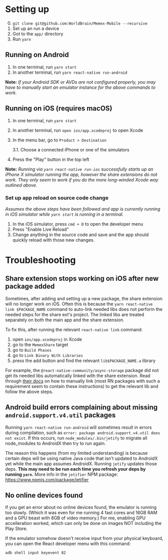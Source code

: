 # Setting up

0. `git clone git@github.com:WorldBrain/Memex-Mobile --recursive`
1. Set up an run a device
1. Got to the `app/` directory
1. Run `yarn`

## Running on Android

1. In one terminal, run `yarn start`
2. In another terminal, run `yarn react-native run-android`

**Note:**
_If your Android SDK or AVDs are not configured properly, you may have to manually start an emulator instance for the above commands to work._

## Running on iOS (requires macOS)

1. In one terminal, run `yarn start`
2. In another terminal, run `open ios/app.xcodeproj` to open Xcode
3. In the menu bar, go to `Product > Destination`

   3.1. Choose a connected iPhone or one of the simulators

4. Press the "Play" button in the top left

**Note:**
_Running via `yarn react-native run-ios` successfully starts up an iPhone X simulator running the app, however the share extensions do not work. They only seem to work if you do the more long-winded Xcode way outlined above._

### Set up app reload on source code change

_Assumes the above steps have been followed and app is currently running in iOS simulator while `yarn start` is running in a terminal._

1. In the iOS simulator, press `cmd + D` to open the developer menu
2. Press "Enable Live Reload"
3. Change anything in the source code and save and the app should quickly reload with those new changes.

# Troubleshooting

## Share extension stops working on iOS after new package added

Sometimes, after adding and setting up a new package, the share extension will no longer work on iOS.
Often this is because the `yarn react-native link $PACKAGE_NAME` command to auto-link needed libs
does not perform the needed steps for the share ext's project. The linked libs are treated separately
on both the main app and the share extension.

To fix this, after running the relevant `react-native link` command:

1. open `ios/app.xcodeproj` in Xcode
2. go to the `MemexShare` target
3. go to `Build Phases`
4. go to `Link Binary With Libraries`
5. press the add button and find the relevant `lib$PACKAGE_NAME.a` library

For example, the `@react-native-community/async-storage` package did not get its needed libs automatically
linked with the share extension. Read through [their docs](https://github.com/react-native-community/async-storage/blob/LEGACY/docs/Linking.md#ios) on how to manually link (most RN packages with
such a requirement seem to contain these instructions) to get the relevant lib and follow the above steps.

## Android build errors complaining about missing `android.support.v4.util` packages

Running `yarn react-native run-android` will sometimes result in errors during compilation, such as `error: package android.support.v4.util does not exist`. If this occurs, run `node_modules/.bin/jetify` to migrate all node_modules to AndroidX
then try to run again.

The reason this happens (from my limited understanding) is because certain deps will be using native Java code that isn't updated
to AndroidX yet while the main app assumes AndroidX. Running `jetify` updates those deps. **This may need to be run each time you refresh your deps by running `yarn`.** More info in the `jetifier` NPM package:
https://www.npmjs.com/package/jetifier

## No online devices found

If you get an error about no online devices found, the emulator is running too slowly. (Which it was even for me running 4 fast cores and 16GB RAM and a GPU beast with 8GB of video memory.) For me, enabling GPU accelleration worked, which can only be done on images NOT including the Play Store.

If the emulator somehow doesn't receive input from your physical keyboard, you can open the React developer menu with this command:

```
adb shell input keyevent 82
```
